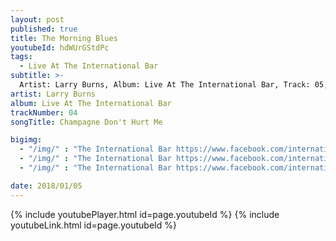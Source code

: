 ```yaml
---
layout: post
published: true
title: The Morning Blues
youtubeId: hdWUrGStdPc
tags:
  - Live At The International Bar
subtitle: >-
  Artist: Larry Burns, Album: Live At The International Bar, Track: 05, Title: The Morning Blues
artist: Larry Burns
album: Live At The International Bar
trackNumber: 04
songTitle: Champagne Don't Hurt Me

bigimg:
  - "/img/" : "The International Bar https://www.facebook.com/internationalbardublin/"
  - "/img/" : "The International Bar https://www.facebook.com/internationalbardublin/"
  - "/img/" : "The International Bar https://www.facebook.com/internationalbardublin/"

date: 2018/01/05
---
```

{% include youtubePlayer.html id=page.youtubeId %}
{% include youtubeLink.html id=page.youtubeId %}
